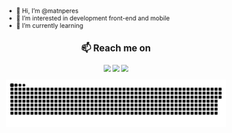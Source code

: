 - 👋 Hi, I’m @matnperes
- 👀 I’m interested in development front-end and mobile
- 🌱 I’m currently learning 

<div> 
  <h2  align="center">📫 Reach me on</h2>
  <p align="center">
  <a href="https://www.instagram.com/nobretech_/" target="_blank"><img src="https://img.shields.io/badge/-Instagram-%23E4405F?style=for-the-badge&logo=instagram&logoColor=white" target="_blank"></a>
  <a href = "mailto:nobre_matheus@outlook.com"><img src="https://img.shields.io/badge/Microsoft_Outlook-0078D4?style=for-the-badge&logo=microsoft-outlook&logoColor=white" target="_blank"></a>
  <a href="https://www.linkedin.com/in/matheus-peres-ba69b9187/" target="_blank"><img src="https://img.shields.io/badge/-LinkedIn-%230077B5?style=for-the-badge&logo=linkedin&logoColor=white" target="_blank"></a> 
    </p>
 
  ![Snake animation](https://github.com/matnperes/matnperes/blob/output/github-contribution-grid-snake.svg)
 
</div>
